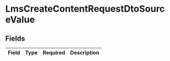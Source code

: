 # LmsCreateContentRequestDtoSourceValue


## Fields

| Field       | Type        | Required    | Description |
| ----------- | ----------- | ----------- | ----------- |